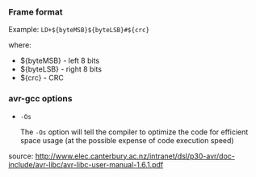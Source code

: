 ### Frame format

Example:
`LD+${byteMSB}${byteLSB}#${crc}`

where:

- ${byteMSB} - left 8 bits
- ${byteLSB} - right 8 bits
- ${crc} - CRC

### avr-gcc options

- `-Os`

  The `-Os` option will tell the compiler to optimize the code for efficient
  space usage (at the possible expense of code execution speed)

source: http://www.elec.canterbury.ac.nz/intranet/dsl/p30-avr/doc-include/avr-libc/avr-libc-user-manual-1.6.1.pdf
